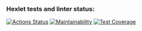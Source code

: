 ### Hexlet tests and linter status:
[![Actions Status](https://github.com/Sergey-Agroproj/python-project-lvl1/workflows/hexlet-check/badge.svg)](https://github.com/Sergey-Agroproj/python-project-lvl1/actions)
[![Maintainability](https://api.codeclimate.com/v1/badges/0279374e7cf50345be7a/maintainability)](https://codeclimate.com/github/Sergey-Agroproj/python-project-lvl1/maintainability)
[![Test Coverage](https://api.codeclimate.com/v1/badges/0279374e7cf50345be7a/test_coverage)](https://codeclimate.com/github/Sergey-Agroproj/python-project-lvl1/test_coverage)
